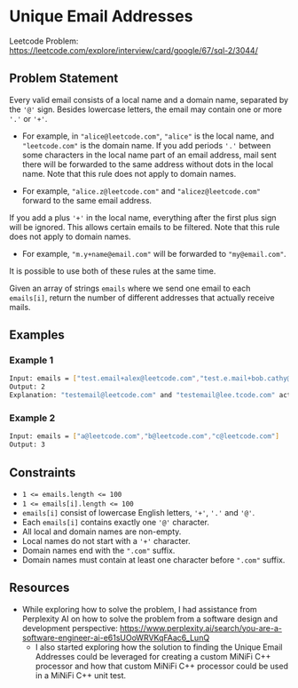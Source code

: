 # Unique Email Addresses

Leetcode Problem: https://leetcode.com/explore/interview/card/google/67/sql-2/3044/

## Problem Statement

Every valid email consists of a local name and a domain name, separated by the `'@'` sign. Besides lowercase letters, the email may contain one or more `'.'` or `'+'`.

- For example, in `"alice@leetcode.com"`, `"alice"` is the local name, and `"leetcode.com"` is the domain name.
If you add periods `'.'` between some characters in the local name part of an email address, mail sent there will be forwarded to the same address without dots in the local name. Note that this rule does not apply to domain names.

- For example, `"alice.z@leetcode.com"` and `"alicez@leetcode.com"` forward to the same email address.

If you add a plus `'+'` in the local name, everything after the first plus sign will be ignored. This allows certain emails to be filtered. Note that this rule does not apply to domain names.

- For example, `"m.y+name@email.com"` will be forwarded to `"my@email.com"`.

It is possible to use both of these rules at the same time.

Given an array of strings `emails` where we send one email to each `emails[i]`, return the number of different addresses that actually receive mails.

## Examples

### Example 1

~~~bash
Input: emails = ["test.email+alex@leetcode.com","test.e.mail+bob.cathy@leetcode.com","testemail+david@lee.tcode.com"]
Output: 2
Explanation: "testemail@leetcode.com" and "testemail@lee.tcode.com" actually receive mails.
~~~

### Example 2

~~~bash
Input: emails = ["a@leetcode.com","b@leetcode.com","c@leetcode.com"]
Output: 3
~~~

## Constraints

- `1 <= emails.length <= 100`
- `1 <= emails[i].length <= 100`
- `emails[i]` consist of lowercase English letters, `'+'`, `'.'` and `'@'`.
- Each `emails[i]` contains exactly one `'@'` character.
- All local and domain names are non-empty.
- Local names do not start with a `'+'` character.
- Domain names end with the `".com"` suffix.
- Domain names must contain at least one character before `".com"` suffix.

## Resources

- While exploring how to solve the problem, I had assistance from Perplexity AI on how to solve the problem from a software design and development perspective: https://www.perplexity.ai/search/you-are-a-software-engineer-ai-e61sUOoWRVKqFAac6_LunQ
    - I also started exploring how the solution to finding the Unique Email Addresses could be leveraged for creating a custom MiNiFi C++ processor and how that custom MiNiFi C++ processor could be used in a MiNiFi C++ unit test.
    